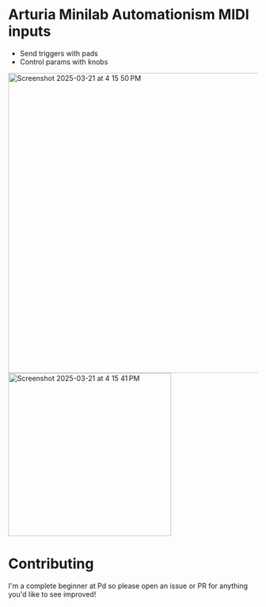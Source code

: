 # Arturia Minilab Automationism MIDI inputs

- Send triggers with pads
- Control params with knobs

<img width="606" alt="Screenshot 2025-03-21 at 4 15 50 PM" src="https://github.com/user-attachments/assets/477a9d0d-dfcf-4e7e-ba81-f55459c845b5" />
<br/>
<img width="329" alt="Screenshot 2025-03-21 at 4 15 41 PM" src="https://github.com/user-attachments/assets/512086c9-f07e-409a-9bce-cbce16c074d7" />

# Contributing

I'm a complete beginner at Pd so please open an issue or PR for anything you'd like to see improved!
